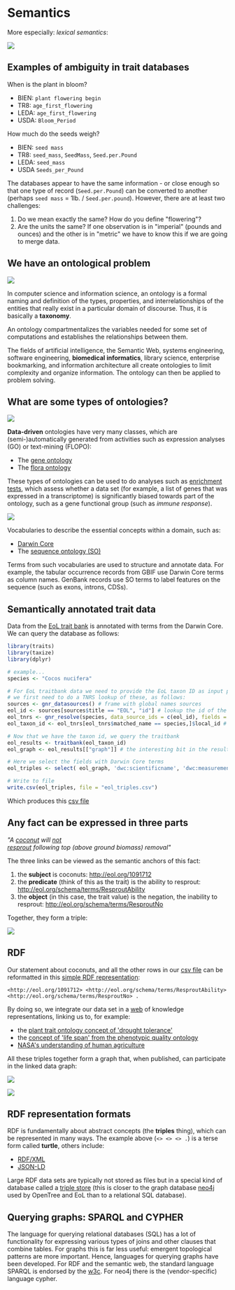 Semantics
=========

More especially: _lexical semantics_:

![](semantics/definition.png)

Examples of ambiguity in trait databases
----------------------------------------

When is the plant in bloom?

- BIEN: `plant flowering begin`
- TR8: `age_first_flowering`
- LEDA: `age_first_flowering`
- USDA: `Bloom_Period`

How much do the seeds weigh?

- BIEN: `seed mass`
- TR8: `seed_mass`, `SeedMass`, `Seed.per.Pound`
- LEDA: `seed_mass`
- USDA `Seeds_per_Pound`

The databases appear to have the same information - or close enough so that one type of
record (`Seed.per.Pound`) can be converted to another (perhaps 
`seed mass` = 1lb. / `Seed.per.pound`). However, there are at least two challenges:

1. Do we mean exactly the same? How do you define "flowering"?
2. Are the units the same? If one observation is in "imperial" (pounds and ounces) and the
   other is in "metric" we have to know this if we are going to merge data.

We have an ontological problem
------------------------------

![](semantics/ontology_definition.png)

In computer science and information science, an ontology is a formal naming and 
definition of the types, properties, and interrelationships of the entities that really 
exist in a particular domain of discourse. Thus, it is basically a **taxonomy**.

An ontology compartmentalizes the variables needed for some set of computations and 
establishes the relationships between them.

The fields of artificial intelligence, the Semantic Web, systems engineering, software 
engineering, **biomedical informatics**, library science, enterprise bookmarking, and 
information architecture all create ontologies to limit complexity and organize 
information. The ontology can then be applied to problem solving.

What are some types of ontologies?
----------------------------------

![](semantics/gene_ontology.png)

**Data-driven** ontologies have very many classes, which are (semi-)automatically generated
from activities such as expression analyses (GO) or text-mining (FLOPO):
- The [gene ontology](http://www.geneontology.org/)
- The [flora ontology](https://bioportal.bioontology.org/ontologies/FLOPO)

These types of ontologies can be used to do analyses such as
[enrichment tests](https://bioconductor.org/packages/release/bioc/html/topGO.html), which
assess whether a data set (for example, a list of genes that was expressed in a 
transcriptome) is significantly biased towards part of the ontology, such as a gene 
functional group (such as _immune response_).

![](semantics/gbif.png)

Vocabularies to describe the essential concepts within a domain, such as:
- [Darwin Core](http://rs.tdwg.org/dwc/)
- The [sequence ontology (SO)](http://www.sequenceontology.org/)

Terms from such vocabularies are used to structure and annotate data. For example, the
tabular occurrence records from GBIF use Darwin Core terms as column names. GenBank
records use SO terms to label features on the sequence (such as exons, introns, CDSs).

Semantically annotated trait data
---------------------------------

Data from the [EoL trait bank](http://eol.org/info/516) is annotated with terms from the
Darwin Core. We can query the database as follows:

```R
library(traits)
library(taxize)
library(dplyr)

# example...
species <- "Cocos nucifera"

# For EoL traitbank data we need to provide the EoL taxon ID as input parameter. Hence,
# we first need to do a TNRS lookup of these, as follows:
sources <- gnr_datasources() # frame with global names sources
eol_id <- sources[sources$title == "EOL", "id"] # lookup the id of the EOL source
eol_tnrs <- gnr_resolve(species, data_source_ids = c(eol_id), fields = "all") # resolve species
eol_taxon_id <- eol_tnrs[eol_tnrs$matched_name == species,]$local_id # lookup integer id

# Now that we have the taxon id, we query the traitbank
eol_results <- traitbank(eol_taxon_id)
eol_graph <- eol_results[["graph"]] # the interesting bit in the results is the graph

# Here we select the fields with Darwin Core terms
eol_triples <- select( eol_graph, 'dwc:scientificname', 'dwc:measurementtype', 'dwc:measurementvalue', 'units' )

# Write to file
write.csv(eol_triples, file = "eol_triples.csv")
```

Which produces this [csv file](semantics/eol_triples.csv)

Any fact can be expressed in three parts
----------------------------------------

_"A [coconut](http://eol.org/1091712) will [not](http://eol.org/schema/terms/ResproutNo)  
[resprout](http://eol.org/schema/terms/ResproutAbility) following top (above ground 
biomass) removal"_

The three links can be viewed as the semantic anchors of this fact:

1. the **subject** is coconuts: http://eol.org/1091712
2. the **predicate** (think of this as the trait) is the ability to resprout: 
   http://eol.org/schema/terms/ResproutAbility
3. the **object** (in this case, the trait value) is the negation, the inability to
   resprout: http://eol.org/schema/terms/ResproutNo

Together, they form a triple:

![](semantics/triple.png)

RDF
---

Our statement about coconuts, and all the other rows in our 
[csv file](semantics/eol_triples.csv)
can be reformatted in this 
[simple RDF representation](https://www.w3.org/TR/turtle/#simple-triples):

```
<http://eol.org/1091712> <http://eol.org/schema/terms/ResproutAbility> <http://eol.org/schema/terms/ResproutNo> .
```

By doing so, we integrate our data set in a [web](https://en.wikipedia.org/wiki/Semantic_Web) 
of knowledge representations, linking us to, for example:

- the [plant trait ontology concept of 'drought tolerance'](http://purl.obolibrary.org/obo/TO_0000276)
- the [concept of 'life span' from the phenotypic quality ontology](http://purl.obolibrary.org/obo/PATO_0000050)
- [NASA's understanding of human agriculture](http://sweet.jpl.nasa.gov/2.3/humanAgriculture.owl#Horticulture)

All these triples together form a graph that, when published, can participate in the 
linked data graph:

![](semantics/lod_2009.png)

![](semantics/lod_2014.png)

RDF representation formats
--------------------------

RDF is fundamentally about abstract concepts (the **triples** thing), which can be
represented in many ways. The example above (`<> <> <> .`) is a terse form called 
**turtle**, others include:

- [RDF/XML](https://www.w3.org/TR/rdf-syntax-grammar/)
- [JSON-LD](https://json-ld.org/)

Large RDF data sets are typically not stored as files but in a special kind of database
called a [triple store](https://en.wikipedia.org/wiki/Triplestore) (this is closer to 
the graph database [neo4j](https://neo4j.com/) used by OpenTree and EoL than to a relational
SQL database).

Querying graphs: SPARQL and CYPHER
----------------------------------

The language for querying relational databases (SQL) has a lot of functionality for 
expressing various types of joins and other clauses that combine tables. For graphs
this is far less useful: emergent topological patterns are more important. Hence,
languages for querying graphs have been developed. For RDF and the semantic web, the
standard language SPARQL is endorsed by the [w3c](w3c.org). For neo4j there is the
(vendor-specific) language cypher.
